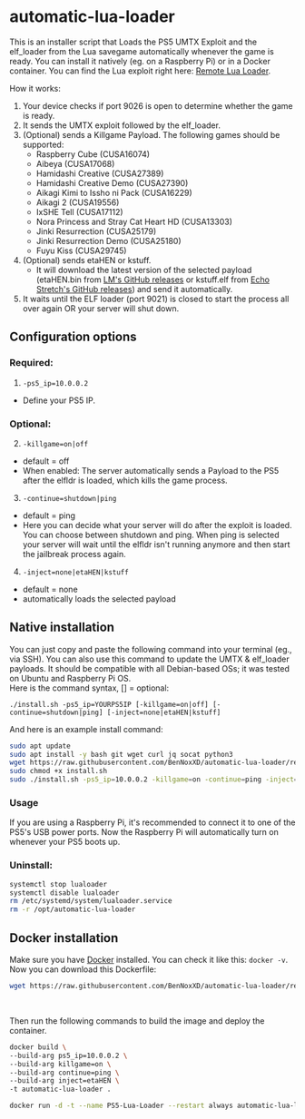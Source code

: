 # automatic-lua-loader
This is an installer script that Loads the PS5 UMTX Exploit and the elf_loader from the Lua savegame automatically whenever the game is ready. You can install it natively (eg. on a Raspberry Pi) or in a Docker container. You can find the Lua exploit right here: [Remote Lua Loader](https://github.com/shahrilnet/remote_lua_loader).

How it works:
1. Your device checks if port 9026 is open to determine whether the game is ready. 
2. It sends the UMTX exploit followed by the elf_loader.
3. (Optional) sends a Killgame Payload. The following games should be supported:
    - Raspberry Cube (CUSA16074)
    - Aibeya (CUSA17068)
    - Hamidashi Creative (CUSA27389)
    - Hamidashi Creative Demo (CUSA27390)
    - Aikagi Kimi to Issho ni Pack (CUSA16229)
    - Aikagi 2 (CUSA19556)
    - IxSHE Tell (CUSA17112)
    - Nora Princess and Stray Cat Heart HD (CUSA13303)
    - Jinki Resurrection (CUSA25179)
    - Jinki Resurrection Demo (CUSA25180)
    - Fuyu Kiss (CUSA29745)
4. (Optional) sends etaHEN or kstuff.
    - It will download the latest version of the selected payload (etaHEN.bin from [LM's GitHub releases](https://github.com/etaHEN/etaHEN/releases/latest/) or kstuff.elf from [Echo Stretch's GitHub releases](https://github.com/EchoStretch/kstuff/releases/latest/)) and send it automatically.
5. It waits until the ELF loader (port 9021) is closed to start the process all over again OR your server will shut down. 

## Configuration options
### Required:
1. `-ps5_ip=10.0.0.2`
- Define your PS5 IP.

### Optional:
2. `-killgame=on|off`<br/>
- default = off
- When enabled: The server automatically sends a Payload to the PS5 after the elfldr is loaded, which kills the game process. <br/>

3. `-continue=shutdown|ping`
- default = ping
- Here you can decide what your server will do after the exploit is loaded. You can choose between shutdown and ping. When ping is selected your server will wait until the elfldr isn't running anymore and then start the jailbreak process again. 

4. `-inject=none|etaHEN|kstuff`
- default = none
- automatically loads the selected payload


## Native installation
You can just copy and paste the following command into your terminal (eg., via SSH). You can also use this command to update the UMTX & elf_loader payloads. It should be compatible with all Debian-based OSs; it was tested on Ubuntu and Raspberry Pi OS. <br>
Here is the command syntax, [] = optional: 

`./install.sh -ps5_ip=YOURPS5IP [-killgame=on|off] [-continue=shutdown|ping] [-inject=none|etaHEN|kstuff]`

And here is an example install command: 
<br>

```sh
sudo apt update
sudo apt install -y bash git wget curl jq socat python3
wget https://raw.githubusercontent.com/BenNoxXD/automatic-lua-loader/refs/heads/main/install.sh
sudo chmod +x install.sh
sudo ./install.sh -ps5_ip=10.0.0.2 -killgame=on -continue=ping -inject=etaHEN
```

### Usage
If you are using a Raspberry Pi, it's recommended to connect it to one of the PS5's USB power ports. Now the Raspberry Pi will automatically turn on whenever your PS5 boots up. 
<br>

### Uninstall:
```sh
systemctl stop lualoader
systemctl disable lualoader
rm /etc/systemd/system/lualoader.service
rm -r /opt/automatic-lua-loader
```

## Docker installation
Make sure you have [Docker](https://docs.docker.com/engine/install/) installed. You can check it like this: `docker -v`.
Now you can download this Dockerfile:
<br>

```sh
wget https://raw.githubusercontent.com/BenNoxXD/automatic-lua-loader/refs/heads/main/Dockerfile
```

<br>

Then run the following commands to build the image and deploy the container.
<br>

```sh
docker build \
--build-arg ps5_ip=10.0.0.2 \
--build-arg killgame=on \
--build-arg continue=ping \
--build-arg inject=etaHEN \
-t automatic-lua-loader .

docker run -d -t --name PS5-Lua-Loader --restart always automatic-lua-loader
```